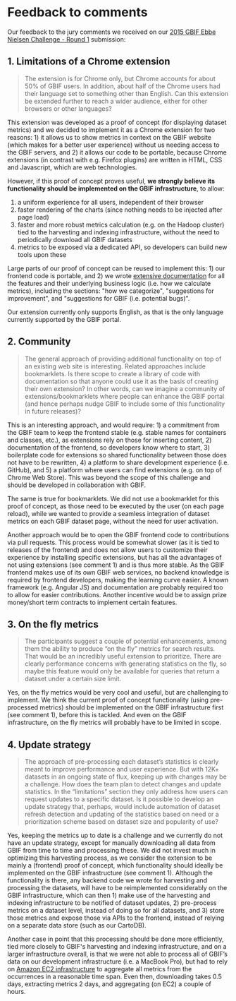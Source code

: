 # Feedback to comments

Our feedback to the jury comments we received on our [2015 GBIF Ebbe Nielsen Challenge - Round 1](http://devpost.com/software/gbif-dataset-metrics) submission:

## 1. Limitations of a Chrome extension

> The extension is for Chrome only, but Chrome accounts for about 50% of GBIF users. In addition, about half of the Chrome users had their language set to something other than English. Can this extension be extended further to reach a wider audience, either for other browsers or other languages?

This extension was developed as a proof of concept (for displaying dataset metrics) and we decided to implement it as a Chrome extension for two reasons: 1) it allows us to show metrics in context on the GBIF website (which makes for a better user experience) without us needing access to the GBIF servers, and 2) it allows our code to be portable, because Chrome extensions (in contrast with e.g. Firefox plugins) are written in HTML, CSS and Javascript, which are web technologies.

However, if this proof of concept proves useful, **we strongly believe its functionality should be implemented on the GBIF infrastructure**, to allow:

1. a uniform experience for all users, independent of their browser
2. faster rendering of the charts (since nothing needs to be injected after page load)
3. faster and more robust metrics calculation (e.g. on the Hadoop cluster) tied to the harvesting and indexing infrastructure, without the need to periodically download all GBIF datasets
4. metrics to be exposed via a dedicated API, so developers can build new tools upon these

Large parts of our proof of concept can be reused to implement this: 1) our frontend code is portable, and 2) we wrote [extensive documentation](../documentation) for all the features and their underlying business logic (i.e. how we calculate metrics), including the sections: "how we categorize", "suggestions for improvement", and "suggestions for GBIF (i.e. potential bugs)".

Our extension currently only supports English, as that is the only language currently supported by the GBIF portal.

## 2. Community

> The general approach of providing additional functionality on top of an existing web site is interesting. Related approaches include bookmarklets. Is there scope to create a library of code with documentation so that anyone could use it as the basis of creating their own extension? In other words, can we imagine a community of extensions/bookmarklets where people can enhance the GBIF portal (and hence perhaps nudge GBIF to include some of this functionality in future releases)?

This is an interesting approach, and would require: 1) a commitment from the GBIF team to keep the frontend stable (e.g. stable names for containers and classes, etc.), as extensions rely on those for inserting content, 2) documentation of the frontend, so developers know where to start, 3) boilerplate code for extensions so shared functionality between those does not have to be rewritten, 4) a platform to share development experience (i.e. GitHub), and 5) a platform where users can find extensions (e.g. on top of Chrome Web Store). This was beyond the scope of this challenge and should be developed in collaboration with GBIF.

The same is true for bookmarklets. We did not use a bookmarklet for this proof of concept, as those need to be executed by the user (on each page reload), while we wanted to provide a seamless integration of dataset metrics on each GBIF dataset page, without the need for user activation.

Another approach would be to open the GBIF frontend code to contributions via pull requests. This process would be somewhat slower (as it is tied to releases of the frontend) and does not allow users to customize their experience by installing specific extensions, but has all the advantages of not using extensions (see comment 1) and is thus more stable. As the GBIF frontend makes use of its own GBIF web services, no backend knowledge is required by frontend developers, making the learning curve easier. A known framework (e.g. Angular JS) and documentation are probably required too to allow for easier contributions. Another incentive would be to assign prize money/short term contracts to implement certain features.

## 3. On the fly metrics

> The participants suggest a couple of potential enhancements, among them the ability to produce “on the fly” metrics for search results. That would be an incredibly useful extension to prioritize. There are clearly performance concerns with generating statistics on the fly, so maybe this feature would only be available for queries that return a dataset under a certain size limit.

Yes, on the fly metrics would be very cool and useful, but are challenging to implement. We think the current proof of concept functionality (using pre-processed metrics) should be implemented on the GBIF infrastructure first (see comment 1), before this is tackled. And even on the GBIF infrastructure, on the fly metrics will probably have to be limited in scope.

## 4. Update strategy

> The approach of pre-processing each dataset’s statistics is clearly meant to improve performance and user experience. But with 12K+ datasets in an ongoing state of flux, keeping up with changes may be a challenge. How does the team plan to detect changes and update statistics. In the “limitations” section they only address how users can request updates to a specific dataset. Is it possible to develop an update strategy that, perhaps, would include automation of dataset refresh detection and updating of the statistics based on need or a prioritization scheme based on dataset size and popularity of use?

Yes, keeping the metrics up to date is a challenge and we currently do not have an update strategy, except for manually downloading all data from GBIF from time to time and processing these. We did not invest much in optimizing this harvesting process, as we consider the extension to be mainly a (frontend) proof of concept, which functionality should ideally be implemented on the GBIF infrastructure (see comment 1). Although the functionality is there, any backend code we wrote for harvesting and processing the datasets, will have to be reimplemented considerably on the GBIF infrastructure, which can then 1) make use of the harvesting and indexing infrastructure to be notified of dataset updates, 2) pre-process metrics on a dataset level, instead of doing so for all datasets, and 3) store those metrics and expose those via APIs to the frontend, instead of relying on a separate data store (such as our CartoDB).

Another case in point that this processing should be done more efficiently, tied more closely to GBIF's harvesting and indexing infrastructure, and on a larger infrastructure overall, is that we were not able to process all of GBIF’s data on our development infrastructure (i.e. a MacBook Pro), but had to rely on [Amazon EC2 infrastructure](https://aws.amazon.com/ec2/) to aggregate all metrics from the occurrences in a reasonable time span. Even then, downloading takes 0.5 days, extracting metrics 2 days, and aggregating (on EC2) a couple of hours.
